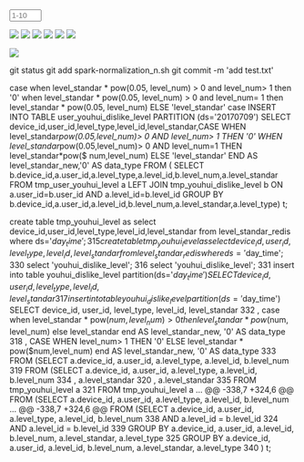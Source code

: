 ##
<input class='input-number' type='number' min='1' max='10' placeholder='1-10'>

![](https://ooo.0o0.ooo/2017/07/06/595e279e09ef3.png)
![](https://ooo.0o0.ooo/2017/07/06/595e2cf015af2.png)
![](https://ooo.0o0.ooo/2017/07/06/595e381630b5f.png)
![](https://ooo.0o0.ooo/2017/07/06/595e3ef12975f.png)
![](https://ooo.0o0.ooo/2017/07/06/595e3f22d0fee.png)
![](https://ooo.0o0.ooo/2017/07/06/595e3fdc93e7b.png)

![](https://ooo.0o0.ooo/2017/07/07/595f3a3d5ac5f.png)





git status
git add spark-normalization_n.sh
git commit -m 'add test.txt'


case when level_standar * pow(0.05, level_num) > 0 and level_num> 1 then '0'
when level_standar * pow(0.05, level_num) > 0 and level_num= 1 then level_standar * pow(0.05, level_num)
ELSE 'level_standar'
case
INSERT INTO TABLE user_youhui_dislike_level PARTITION (ds='20170709')
SELECT device_id,user_id,level_type,level_id,level_standar,CASE WHEN level_standar*pow(0.05,level_num)> 0 AND level_num> 1 THEN '0' WHEN level_standar*pow(0.05,level_num)> 0 AND level_num=1 THEN level_standar*pow($ num,level_num) ELSE 'level_standar' END AS level_standar_new,'0' AS data_type FROM (
SELECT b.device_id,a.user_id,a.level_type,a.level_id,b.level_num,a.level_standar FROM tmp_user_youhui_level a LEFT JOIN tmp_youhui_dislike_level b ON a.user_id=b.user_id AND a.level_id=b.level_id GROUP BY b.device_id,a.user_id,a.level_id,b.level_num,a.level_standar,a.level_type) t;



create table tmp_youhui_level as select device_id,user_id,level_type,level_id,level_standar from level_standar_redis where ds='$day_time';
315	create table tmp_youhui_level as select device_id,user_id,level_type,level_id,level_standar from level_standar_redis where ds='$day_time';
330	select 'youhui_dislike_level';
316	select 'youhui_dislike_level';
331	insert into table youhui_dislike_level partition(ds='$day_time') SELECT device_id, user_id, level_type, level_id, level_standar
317	insert into table youhui_dislike_level partition(ds='$day_time') SELECT device_id, user_id, level_type, level_id, level_standar
332		, case when level_standar * pow($num, level_num) > 0 then level_standar * pow($num, level_num) else level_standar end AS level_standar_new, '0' AS data_type
318		, CASE WHEN level_num> 1 THEN '0' ELSE level_standar * pow($num,level_num)  end AS level_standar_new, '0' AS data_type
333	FROM (SELECT a.device_id, a.user_id, a.level_type, a.level_id, b.level_num
319	FROM (SELECT a.device_id, a.user_id, a.level_type, a.level_id, b.level_num
334			, a.level_standar
320			, a.level_standar
335		FROM tmp_youhui_level a
321		FROM tmp_youhui_level a
...	@@ -338,7 +324,6 @@ FROM (SELECT a.device_id, a.user_id, a.level_type, a.level_id, b.level_num	...	@@ -338,7 +324,6 @@ FROM (SELECT a.device_id, a.user_id, a.level_type, a.level_id, b.level_num
338				AND a.level_id = b.level_id
324				AND a.level_id = b.level_id
339		GROUP BY a.device_id, a.user_id, a.level_id, b.level_num, a.level_standar, a.level_type
325		GROUP BY a.device_id, a.user_id, a.level_id, b.level_num, a.level_standar, a.level_type
340		) t;
